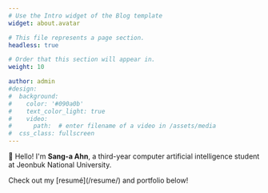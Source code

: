 ```yaml
---
# Use the Intro widget of the Blog template
widget: about.avatar

# This file represents a page section.
headless: true

# Order that this section will appear in.
weight: 10

author: admin
#design:
#  background:
#    color: '#090a0b'
#    text_color_light: true
#    video:
#      path:  # enter filename of a video in /assets/media
#  css_class: fullscreen
---
```


👋 Hello! I'm **Sang-a Ahn**, a third-year computer artificial intelligence student at Jeonbuk National University.

<span class="subtitle-gray">
Check out my [resumé](/resume/) and portfolio below!
</span>
